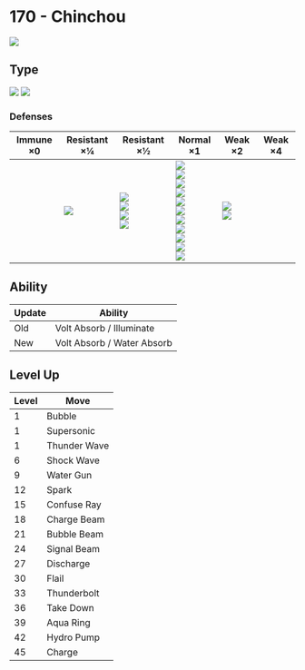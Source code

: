 # 170 - Chinchou
![][170]

## Type

![][water]  ![][electric]

### Defenses

Immune ×0 | Resistant ×¼   | Resistant ×½                                              | Normal ×1                                                                                                                                                                   | Weak ×2                        | Weak ×4 | 
---       | ---            | ---                                                       | ---                                                                                                                                                                         | ---                            | ---     | 
          | ![][steel]<br> | ![][flying]<br> ![][fire]<br> ![][water]<br> ![][ice]<br> | ![][normal]<br> ![][fighting]<br> ![][poison]<br> ![][rock]<br> ![][bug]<br> ![][ghost]<br> ![][electric]<br> ![][psychic]<br> ![][dragon]<br> ![][dark]<br> ![][fairy]<br> | ![][ground]<br> ![][grass]<br> |         | 

## Ability

Update | Ability                    | 
---    | ---                        | 
Old    | Volt Absorb / Illuminate   | 
New    | Volt Absorb / Water Absorb | 

## Level Up

Level | Move         | 
---   | ---          | 
1     | Bubble       | 
1     | Supersonic   | 
1     | Thunder Wave | 
6     | Shock Wave   | 
9     | Water Gun    | 
12    | Spark        | 
15    | Confuse Ray  | 
18    | Charge Beam  | 
21    | Bubble Beam  | 
24    | Signal Beam  | 
27    | Discharge    | 
30    | Flail        | 
33    | Thunderbolt  | 
36    | Take Down    | 
39    | Aqua Ring    | 
42    | Hydro Pump   | 
45    | Charge       | 

[170]: ../img/pokemon/170.png
[normal]: ../img/types/normal.png
[fire]: ../img/types/fire.png
[fighting]: ../img/types/fighting.png
[water]: ../img/types/water.png
[flying]: ../img/types/flying.png
[grass]: ../img/types/grass.png
[poison]: ../img/types/poison.png
[electric]: ../img/types/electric.png
[ground]: ../img/types/ground.png
[psychic]: ../img/types/psychic.png
[rock]: ../img/types/rock.png
[ice]: ../img/types/ice.png
[bug]: ../img/types/bug.png
[dragon]: ../img/types/dragon.png
[ghost]: ../img/types/ghost.png
[dark]: ../img/types/dark.png
[steel]: ../img/types/steel.png
[fairy]: ../img/types/fairy.png
